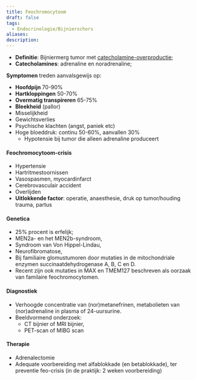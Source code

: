 ```yaml
---
title: Feochromocytoom
draft: false
tags:
  - Endocrinologie/Bijnierschors
aliases: 
description:
---
```


- **Definitie**: Bijniermerg tumor met <u>catecholamine-overproductie</u>; 
- **Catecholamines**: adrenaline en noradrenaline;


**Symptomen** treden aanvalsgewijs op:
- **Hoofdpijn** 70-90%
- **Hartkloppingen** 50-70%
- **Overmatig transpireren** 65-75%
- **Bleekheid** (pallor)
- Misselijkheid
- Gewichtsverlies
- Psychische klachten (angst, paniek etc)
- Hoge bloeddruk: continu 50-60%, aanvallen 30%
	- Hypotensie bij tumor die alleen adrenaline produceert

#### Feochromocytoom-crisis
- Hypertensie
- Hartritmestoornissen
- Vasospasmen, myocardinfarct
- Cerebrovasculair accident
- Overlijden
- **Uitlokkende factor**: operatie, anaesthesie, druk op tumor/houding trauma, partus 

#### Genetica
- 25% procent is erfelijk;
- MEN2a- en het MEN2b-syndroom, 
- Syndroom van Von Hippel-Lindau,
- Neurofibromatose, 
- Bij familiaire glomustumoren door mutaties in de mitochondriale enzymen succinaatdehydrogenase A, B, C en D. 
- Recent zijn ook mutaties in MAX en TMEM127 beschreven als oorzaak van familaire feochromocytomen.

#### Diagnostiek
- Verhoogde concentratie van (nor)metanefrinen, metabolieten van (nor)adrenaline in plasma of 24-uursurine.
- Beeldvormend onderzoek:
	- CT bijnier of MRI bijnier,
	- PET-scan of MIBG scan
#### Therapie
- Adrenalectomie
- Adequate voorbereiding met alfablokkade (en betablokkade), ter preventie feo-crisis (in de praktijk: 2 weken voorbereiding)

